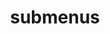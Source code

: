 ---
layout: page
title: submenus
nav: true
nav_order: 6
dropdown: true
children: 
    - title: CFP
      permalink: /call-for-papers/
    - title: divider
    # - title: projects
    #   permalink: /projects/
---